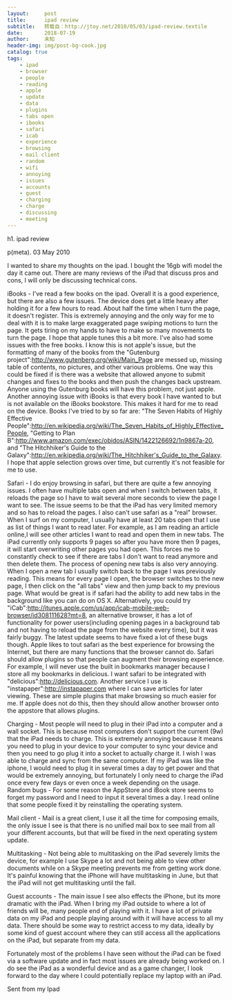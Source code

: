 ```yaml
---
layout:     post
title:      ipad review
subtitle:   转载自：http://jtoy.net/2010/05/03/ipad-review.textile
date:       2018-07-19
author:     未知
header-img: img/post-bg-cook.jpg
catalog: true
tags:
    - ipad
    - browser
    - people
    - reading
    - apple
    - update
    - data
    - plugins
    - tabs open
    - ibooks
    - safari
    - icab
    - experience
    - browsing
    - mail client
    - random
    - wifi
    - annoying
    - issues
    - accounts
    - guest
    - charging
    - charge
    - discussing
    - meeting
---
```



h1. ipad review

p(meta). 03 May 2010

I wanted to share my thoughts on the ipad. I bought the 16gb wifi model the day it came out. There are many reviews of the iPad that discuss pros and cons, I will only be discussing technical cons.

iBooks - I've read a few books on the ipad. Overall it is a good experience, but there are also a few issues. The device does get a little heavy after holding it for a few hours to read. About half the time when I turn the page, it doesn't register. This is extremely annoying and the only way for me to deal with it is to make large exaggerated page swiping motions to turn the page. It gets tiring on my hands to have to make so many movements to turn the page. I hope that apple tunes this a bit more. I've also had some issues with the free books. I know this is not apple's issue, but the formatting of many of the books from the "Gutenburg project":http://www.gutenberg.org/wiki/Main_Page are messed up, missing table of contents, no pictures, and other various problems. One way this could be fixed if is there was a website that allowed anyone to submit changes and fixes to the books and then push the changes back upstream. Anyone using the Gutenburg books will have this problem, not just apple. Another annoying issue with iBooks is that every book I have wanted to but is not available on the iBooks bookstore. This makes it hard for me to read on the device. Books I've tried to by so far are: "The Seven Habits of Highly Effective People":http://en.wikipedia.org/wiki/The_Seven_Habits_of_Highly_Effective_People, "Getting to Plan B":http://www.amazon.com/exec/obidos/ASIN/1422126692/1n9867a-20, and "The Hitchhiker's Guide to the Galaxy":http://en.wikipedia.org/wiki/The_Hitchhiker's_Guide_to_the_Galaxy. I hope that apple selection grows over time, but currently it's not feasible for me to use.
 
Safari - I do enjoy browsing in safari, but there are quite a few annoying issues. I often have multiple tabs open and when I switch between tabs, it reloads the page so I have to wait several more seconds to view the page I want to see. The issue seems to be that the iPad has very limited memory and so has to reload the pages. I also can't use safari as a "real" browser. When I surf on my computer, I usually have at least 20 tabs open that I use as list of things I want to read later. For example, as I am reading an article online,I will see other articles I want to read and open them in new tabs. The iPad currently only supports 9 pages so after you have more then 9 pages, it will start overwriting other pages you had open. This forces me to constantly check to see if there are tabs I don't want to read anymore and then delete them. The process of opening new tabs is also very annoying. When I open a new tab I usually switch back to the page I was previously reading. This means for every page I open, the browser switches to the new page, I then click on the "all tabs" view and then jump back to my previous page. What would be great is if safari had the ability to add new tabs in the background like you can do on OS X. Alternatively, you could try "iCab":http://itunes.apple.com/us/app/icab-mobile-web-browser/id308111628?mt=8, an alternative browser, it has a lot of functionality for power users(including opening pages in a background tab and not having to reload the page from the website every time), but it was fairly buggy. The latest update seems to have fixed a lot of these bugs though. Apple likes to tout safari as the best experience for browsing the Internet, but there are many functions that the browser cannot do. Safari should allow plugins so that people can augment their browsing experience. For example, I will never use the built in bookmarks manager because I store all my bookmarks in delicious. I want safari to be integrated with "delicious":http://delicious.com. Another service I use is "instapaper":http://instapaper.com where I can save articles for later viewing. These are simple plugins that make browsing so much easier for me. If apple does not do this, then they should allow another browser onto the appstore that allows plugins.
 
Charging - Most people will need to plug in their iPad into a computer and a wall socket. This is because most computers don't support the current (9w) that the iPad needs to charge. This is extremely annoying because it means you need to plug in your device to your computer to sync your device and then you need to go plug it into a socket to actually charge it. I wish I was able to charge and sync from the same computer. If my iPad was like the iphone, I would need to plug it in several times a day to get power and that would be extremely annoying, but fortunately I only need to charge the iPad once every few days or even once a week depending on the usage. 
 Random bugs - For some reason the AppStore and iBook store seems to forget my password and I need to input it several times a day. I read online that some people fixed it by reinstalling the operating system.

Mail client - Mail is a great client, I use it all the time for composing emails, the only issue I see is that there is no unified mail box to see mail from all your different accounts, but that will be fixed in the next operating system update. 

Multitasking - Not being able to multitasking on the iPad severely limits the device, for example I use Skype a lot and not being able to view other documents while on a Skype meeting prevents me from getting work done. It's painful knowing that the iPhone will have multitasking in June, but that the iPad will not get multitasking until the fall.

Guest accounts - The main issue I see also effects the iPhone, but its more dramatic with the iPad. When I bring my iPad outside to where a lot of friends will be, many people end of playing with it. I have a lot of private data on my iPad and people playing around with it will have access to all my data. There should be some way to restrict access to my data, ideally by some kind of guest account where they can still access all the applications on the iPad, but separate from my data.


Fortunately most of the problems I have seen without the iPad can be fixed via a software update and in fact most issues are already being worked on. I do see the iPad as a wonderful device and as a game changer, I look forward to the day where I could potentially replace my laptop with an iPad.

Sent from my Ipad

